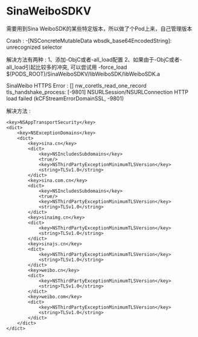 # SinaWeiboSDKV
需要用到Sina WeiboSDK的某些特定版本，所以做了个Pod上来，自己管理版本

Crash : -[NSConcreteMutableData wbsdk_base64EncodedString]: unrecognized selector

解决方法有两种 :
1、添加-ObjC或者-all_load配置
2、如果由于-ObjC或者-all_load引起比较多的冲突, 可以尝试用 -force_load $(PODS_ROOT)/SinaWeiboSDKV/libWeiboSDK/libWeiboSDK.a


SinaWeibo HTTPS Error :
[] nw_coretls_read_one_record tls_handshake_process: [-9801]
NSURLSession/NSURLConnection HTTP load failed (kCFStreamErrorDomainSSL, -9801)

解决方法 :

	<key>NSAppTransportSecurity</key>
	<dict>
		<key>NSExceptionDomains</key>
		<dict>
			<key>sina.cn</key>
			<dict>
				<key>NSIncludesSubdomains</key>
				<true/>
				<key>NSThirdPartyExceptionMinimumTLSVersion</key>
				<string>TLSv1.0</string>
			</dict>
			<key>sina.com.cn</key>
			<dict>
				<key>NSIncludesSubdomains</key>
				<true/>
				<key>NSThirdPartyExceptionMinimumTLSVersion</key>
				<string>TLSv1.0</string>
			</dict>
			<key>sinaimg.cn</key>
			<dict>
				<key>NSThirdPartyExceptionMinimumTLSVersion</key>
				<string>TLSv1.0</string>
			</dict>
			<key>sinajs.cn</key>
			<dict>
				<key>NSThirdPartyExceptionMinimumTLSVersion</key>
				<string>TLSv1.0</string>
			</dict>
			<key>weibo.cn</key>
			<dict>
				<key>NSThirdPartyExceptionMinimumTLSVersion</key>
				<string>TLSv1.0</string>
			</dict>
			<key>weibo.com</key>
			<dict>
				<key>NSThirdPartyExceptionMinimumTLSVersion</key>
				<string>TLSv1.0</string>
			</dict>
		</dict>
	</dict>
